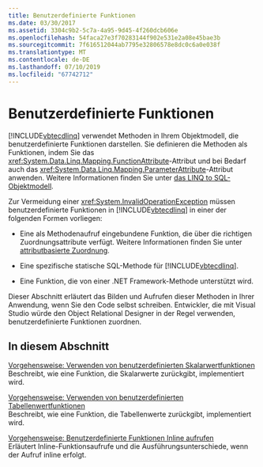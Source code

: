 ```yaml
---
title: Benutzerdefinierte Funktionen
ms.date: 03/30/2017
ms.assetid: 3304c9b2-5c7a-4a95-9d45-4f260dcb606e
ms.openlocfilehash: 54faca27e3f70283144f902e531e2a08e45bae3b
ms.sourcegitcommit: 7f616512044ab7795e32806578e8dc0c6a0e038f
ms.translationtype: MT
ms.contentlocale: de-DE
ms.lasthandoff: 07/10/2019
ms.locfileid: "67742712"
---
```

# <a name="user-defined-functions"></a>Benutzerdefinierte Funktionen
[!INCLUDE[vbtecdlinq](../../../../../../includes/vbtecdlinq-md.md)] verwendet Methoden in Ihrem Objektmodell, die benutzerdefinierte Funktionen darstellen. Sie definieren die Methoden als Funktionen, indem Sie das <xref:System.Data.Linq.Mapping.FunctionAttribute>-Attribut und bei Bedarf auch das <xref:System.Data.Linq.Mapping.ParameterAttribute>-Attribut anwenden. Weitere Informationen finden Sie unter [das LINQ to SQL-Objektmodell](../../../../../../docs/framework/data/adonet/sql/linq/the-linq-to-sql-object-model.md).  
  
 Zur Vermeidung einer <xref:System.InvalidOperationException> müssen benutzerdefinierte Funktionen in [!INCLUDE[vbtecdlinq](../../../../../../includes/vbtecdlinq-md.md)] in einer der folgenden Formen vorliegen:  
  
- Eine als Methodenaufruf eingebundene Funktion, die über die richtigen Zuordnungsattribute verfügt. Weitere Informationen finden Sie unter [attributbasierte Zuordnung](../../../../../../docs/framework/data/adonet/sql/linq/attribute-based-mapping.md).  
  
- Eine spezifische statische SQL-Methode für [!INCLUDE[vbtecdlinq](../../../../../../includes/vbtecdlinq-md.md)].  
  
- Eine Funktion, die von einer .NET Framework-Methode unterstützt wird.  
  
 Dieser Abschnitt erläutert das Bilden und Aufrufen dieser Methoden in Ihrer Anwendung, wenn Sie den Code selbst schreiben. Entwickler, die mit Visual Studio würde den Object Relational Designer in der Regel verwenden, benutzerdefinierte Funktionen zuordnen.  
  
## <a name="in-this-section"></a>In diesem Abschnitt  
 [Vorgehensweise: Verwenden von benutzerdefinierten Skalarwertfunktionen](../../../../../../docs/framework/data/adonet/sql/linq/how-to-use-scalar-valued-user-defined-functions.md)  
 Beschreibt, wie eine Funktion, die Skalarwerte zurückgibt, implementiert wird.  
  
 [Vorgehensweise: Verwenden von benutzerdefinierten Tabellenwertfunktionen](../../../../../../docs/framework/data/adonet/sql/linq/how-to-use-table-valued-user-defined-functions.md)  
 Beschreibt, wie eine Funktion, die Tabellenwerte zurückgibt, implementiert wird.  
  
 [Vorgehensweise: Benutzerdefinierte Funktionen Inline aufrufen](../../../../../../docs/framework/data/adonet/sql/linq/how-to-call-user-defined-functions-inline.md)  
 Erläutert Inline-Funktionsaufrufe und die Ausführungsunterschiede, wenn der Aufruf inline erfolgt.
